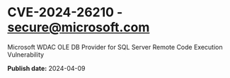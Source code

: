 # CVE-2024-26210 - secure@microsoft.com

Microsoft WDAC OLE DB Provider for SQL Server Remote Code Execution Vulnerability

**Publish date:** 2024-04-09
